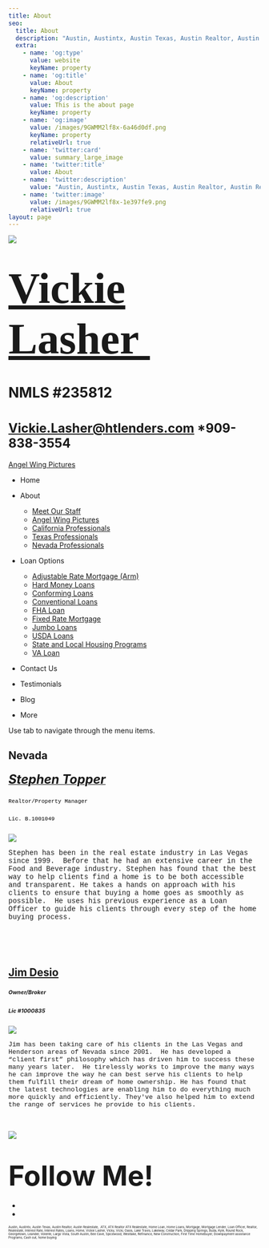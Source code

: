 ```yaml
---
title: About
seo:
  title: About
  description: "Austin, Austintx, Austin Texas, Austin Realtor, Austin Realestate,\_ ATX, ATX Realtor ATX Realestate, Home Loan, Home Loans, Mortgage, Mortgage Lender, Loan Officer, Realtor, Realestate, Interest "
  extra:
    - name: 'og:type'
      value: website
      keyName: property
    - name: 'og:title'
      value: About
      keyName: property
    - name: 'og:description'
      value: This is the about page
      keyName: property
    - name: 'og:image'
      value: /images/9GWMM2lf8x-6a46d0df.png
      keyName: property
      relativeUrl: true
    - name: 'twitter:card'
      value: summary_large_image
    - name: 'twitter:title'
      value: About
    - name: 'twitter:description'
      value: "Austin, Austintx, Austin Texas, Austin Realtor, Austin Realestate,\_ ATX, ATX Realtor ATX Realestate, Home Loan, Home Loans, Mortgage, Mortgage Lender, Loan Officer, Realtor, Realestate, Interest Rate, Interest Rates, "
    - name: 'twitter:image'
      value: /images/9GWMM2lf8x-1e397fe9.png
      relativeUrl: true
layout: page
---
```


![](https://static.wixstatic.com/media/5afe60462baf41e79586f3fdaf78d664.jpg/v1/fill/w_480,h_291,al_c,q_80,usm_0.66_1.00_0.01,blur_2/5afe60462baf41e79586f3fdaf78d664.jpg)

# <span style="font-size:87px"><span style="font-family:libre baskerville,serif">[Vickie Lasher ](index.html)</span></span>

# NMLS \#235812

# <span style="font-size:25px"><Vickie.Lasher@htlenders.com> \*909-838-3554</span>

<a href="angel-wing-pictures.html" class="_1fbEI"><span class="_1Qjd7">Angel Wing Pictures</span></a>

-   <span id="DrpDwnMn00"><a href="index.html" class="_11ip9"></a></span>
    Home

-   <span id="DrpDwnMn01"><a href="about.html" class="_11ip9"></a></span>
    About

    -   [Meet Our Staff](meet-our-staff.html)
    -   [Angel Wing Pictures](angel-wing-pictures.html)
    -   [California Professionals](recommended-profssionals.html)
    -   [Texas Professionals](texas-recommended-professionals.html)
    -   [Nevada Professionals](nevada-recommended-professionals.html)

-   <span id="DrpDwnMn02"><a href="loan-options.html" class="_11ip9"></a></span>
    Loan Options

    -   [Adjustable Rate Mortgage (Arm)](adjustable-rate-mortgage-arm.html)
    -   [Hard Money Loans](hard-money-loans.html)
    -   [Conforming Loans](conforming-loans.html)
    -   [Conventional Loans](conventional-loans.html)
    -   [FHA Loan](fha-loan.html)
    -   [Fixed Rate Mortgage](fixed-rate-mortgage.html)
    -   [Jumbo Loans](jumbo-loans.html)
    -   [USDA Loans](rhs-loan-programs.html)
    -   [State and Local Housing Programs](state-and-local-housing-programs.html)
    -   [VA Loan](va-loan.html)

-   <span id="DrpDwnMn03"><a href="contact.html" class="_11ip9"></a></span>
    Contact Us

-   <span id="DrpDwnMn04"><a href="testimonials.html" class="_11ip9"></a></span>
    Testimonials

-   <span id="DrpDwnMn05"><a href="blog.html" class="_11ip9"></a></span>
    Blog

-   More

Use tab to navigate through the menu items.

## Nevada

##### <span style="text-decoration:underline;">[<span style="font-size:25px"><span style="font-weight:bold">Stephen Topper</span></span>](https://www.realtor.com/realestateagents/Stephen-Topper___421668_300189073)</span>

##### <span style="font-size:11px"><span style="color:#000000"><span style="font-style:normal"><span style="font-family:courier new,courier-ps-w01,courier-ps-w02,courier-ps-w10,monospace"><span style="font-weight:400">Realtor</span></span></span></span></span><span style="font-size:11px"><span style="color:#000000"><span style="font-style:normal"><span style="font-family:courier new,courier-ps-w01,courier-ps-w02,courier-ps-w10,monospace"><span style="font-weight:400">/Property Manager</span></span></span></span></span>

##### <span style="font-size:11px"><span style="color:#000000"><span style="font-style:normal"><span style="font-family:courier new,courier-ps-w01,courier-ps-w02,courier-ps-w10,monospace"><span style="font-weight:400">Lic. B.1001049</span></span></span></span></span>

![](https://static.wixstatic.com/media/b5d103_eed805118aa14bce9d5b15c16ea4ca37~mv2.jpg/v1/fill/w_160,h_180,al_c,q_80,blur_3/b5d103_eed805118aa14bce9d5b15c16ea4ca37~mv2.jpg)

<span style="font-family:courier new,courier-ps-w01,courier-ps-w02,courier-ps-w10,monospace">Stephen has been in the real estate industry in Las Vegas since 1999.  Before that he had an extensive career in the Food and Beverage industry. Stephen has found that the best way to help clients find a home is to be both accessible and transparent. He takes a hands on approach with his clients to ensure that buying a home goes as smoothly as possible.  He uses his previous experience as a Loan Officer to guide his clients through every step of the home buying process.</span>

<span class="wixGuard">​</span>

<span style="font-family:courier new,courier-ps-w01,courier-ps-w02,courier-ps-w10,monospace"><span class="wixGuard">​</span></span>

## <span style="text-decoration:underline;">[<span style="font-weight:bold">Jim Desio</span>](http://jimdesio.myhomehq.biz/)</span>

##### <span style="font-size:11px">Owner/Broker</span>

##### <span style="font-size:11px">Lic \#1000835 </span>

![](https://static.wixstatic.com/media/b5d103_3274e9c9c19e4d8fa31efc75f4b9374a~mv2.jpg/v1/fill/w_180,h_180,al_c,q_80,usm_0.66_1.00_0.01,blur_3/b5d103_3274e9c9c19e4d8fa31efc75f4b9374a~mv2.jpg)

<span style="font-size:13px"><span style="font-family:courier new,courier-ps-w01,courier-ps-w02,courier-ps-w10,monospace">Jim has been taking care of his clients in the Las Vegas and Henderson areas of Nevada since 2001.  He has developed a “client first” philosophy which has driven him to success these many years later.  He tirelessly works to improve the many ways he can improve the way he can best serve his clients to help them fulfill their dream of home ownership. He has found that the latest technologies are enabling him to do everything much more quickly and efficiently. They've also helped him to extend the range of services he provide to his clients. </span></span>

<span class="wixGuard">​</span>

![](https://static.wixstatic.com/media/b5d103_5e49dc9ca5f64e529a6b55be155ac4fa~mv2_d_2758_2778_s_4_2.jpg/v1/fill/w_55,h_55,al_c,q_80,usm_0.66_1.00_0.01,blur_3/b5d103_5e49dc9ca5f64e529a6b55be155ac4fa~mv2_d_2758_2778_s_4_2.jpg)

# <span style="font-size:55px;"><span style="font-weight:bold;">Follow Me!</span></span>

-   <span id="dataItem-jjeedrml1-comp-jjeedrlu"><a href="https://www.facebook.com/vickie.s.lasher" class="_26AQd"></a></span>
-   <span id="dataItem-jjeedrmm-comp-jjeedrlu"><a href="https://www.instagram.com/vickielasher/" class="_26AQd"></a></span>

<span class="color_12"><span style="font-size:6px">Austin, Austintx, Austin Texas, Austin Realtor, Austin Realestate,  ATX, ATX Realtor ATX Realestate, Home Loan, Home Loans, Mortgage, Mortgage Lender, Loan Officer, Realtor, Realestate, Interest Rate, Interest Rates, Loans, Home, Vickie Lasher, Vicky, Vicki, Oasis, Lake Travis, Lakeway, Cedar Park, Dripping Springs, Buda, Kyle, Round Rock, Georgetown, Leander, Volente, Largo Vista, South Austin, Bee Cave, Spicewood, Westlake, Refinance, New Construction, First Time Homebuyer, Downpayment assistance Programs, Cash out, home buying</span></span>


